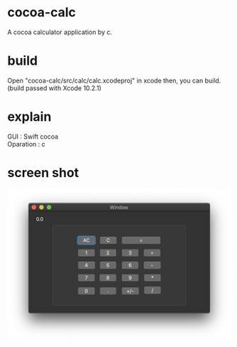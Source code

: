# cocoa-calc
A cocoa calculator application by c.

# build
Open "cocoa-calc/src/calc/calc.xcodeproj" in xcode then, you can build.
(build passed with Xcode 10.2.1)

# explain
GUI : Swift cocoa  
Oparation : c

# screen shot
![Alt text](/assets/image1.png)
